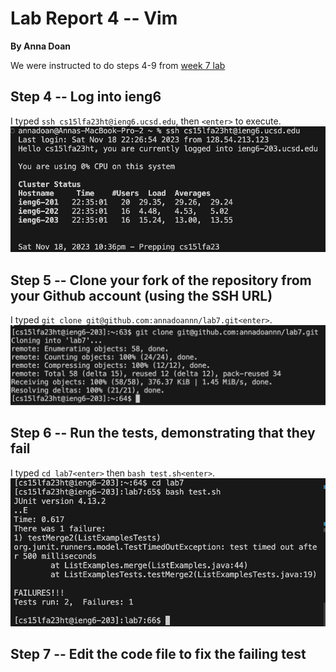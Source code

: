 # Lab Report 4 -- Vim
__By Anna Doan__

We were instructed to do steps 4-9 from [week 7 lab](https://ucsd-cse15l-f23.github.io/week/week7/#week7-lab-report)

## Step 4 -- Log into ieng6
I typed `ssh cs15lfa23ht@ieng6.ucsd.edu`, then `<enter>` to execute.
![image](lab4.png)

## Step 5 -- Clone your fork of the repository from your Github account (using the SSH URL)
I typed `git clone git@github.com:annadoannn/lab7.git<enter>`.
![image](lab4-git.png)

## Step 6 -- Run the tests, demonstrating that they fail
I typed `cd lab7<enter>` then `bash test.sh<enter>`.
![image](lab4-bash.png)

## Step 7 -- Edit the code file to fix the failing test


